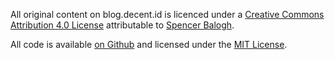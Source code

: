 All original content on blog.decent.id is licenced under a [Creative Commons Attribution 4.0 License](https://creativecommons.org/licenses/by/4.0/) attributable to [Spencer Balogh](https://blog.decent.id).

All code is available [on Github](https://github.com/hyperparabolic/hyperparabolic.github.io/) and licensed under the [MIT License](https://opensource.org/license/mit).

